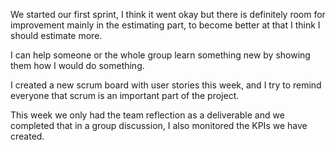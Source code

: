 We started our first sprint, I think it went okay but there is definitely room for improvement mainly in the estimating part, to become better at that I think I should estimate more.

I can help someone or the whole group learn something new by showing them how I would do something.

I created a new scrum board with user stories this week, and I try to remind everyone that scrum is an important part of the project.

This week we only had the team reflection as a deliverable and we completed that in a group discussion, I also monitored the KPIs we have created.
